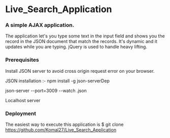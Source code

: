# Live_Search_Application

### A simple AJAX application.  
The application let's you type some text in the input field and shows you the record in the JSON document that match the records.
It's dynamic and it updates while you are typing. jQuery is used to handle heavy lifting. 

### Prerequisites
Install JSON server to avoid cross origin request error on your browser.

JSON installation :-
npm install -g json-serverDep

json-server --port=3009 --watch <yourJsonFIleName>.json
  
Localhost server

### Deployment
The easiest way to execute this application is $ git clone https://github.com/Komal27/Live_Search_Application
